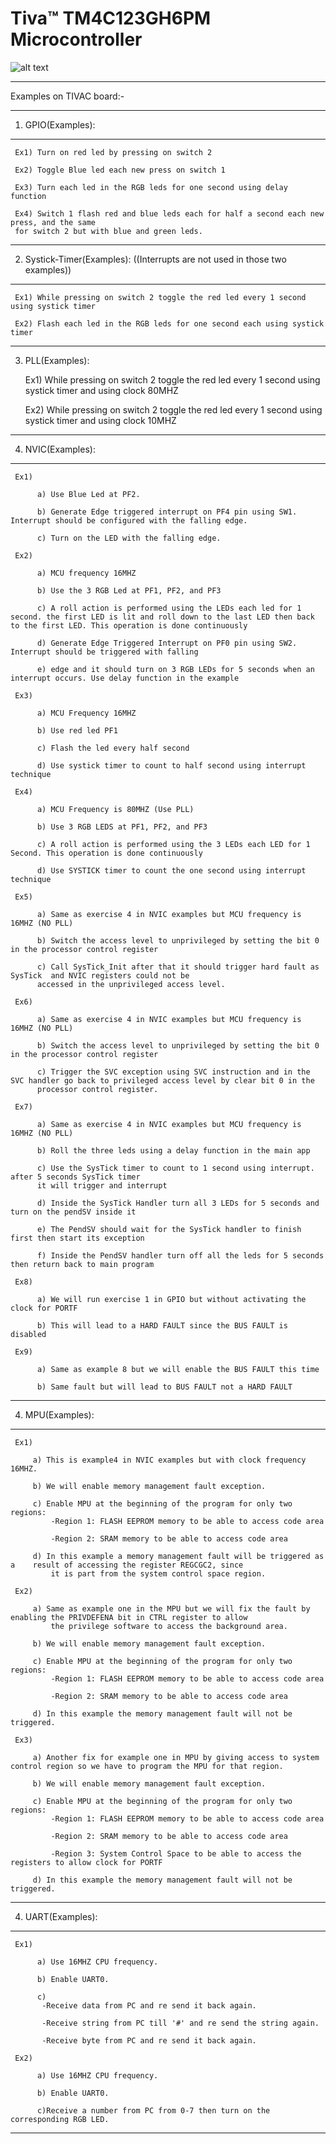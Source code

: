 # Tiva™ TM4C123GH6PM Microcontroller
![alt text](texas-launchpad-evolution-kit.jpg)
__________________________________________________________________________________
Examples on TIVAC board:-
__________________________________________________________________________________

1)  GPIO(Examples):
_____________________

     Ex1) Turn on red led by pressing on switch 2

     Ex2) Toggle Blue led each new press on switch 1

     Ex3) Turn each led in the RGB leds for one second using delay function

     Ex4) Switch 1 flash red and blue leds each for half a second each new press, and the same
     for switch 2 but with blue and green leds.

_________________________________________________________________________________________________________________
2)  Systick-Timer(Examples): ((Interrupts are not used in those two examples))
_____________________________________________________________________________

     Ex1) While pressing on switch 2 toggle the red led every 1 second using systick timer

     Ex2) Flash each led in the RGB leds for one second each using systick timer

_________________________________________________________________________________________________________________
3)  PLL(Examples):

     Ex1) While pressing on switch 2 toggle the red led every 1 second using systick timer and using clock 80MHZ

     Ex2) While pressing on switch 2 toggle the red led every 1 second using systick timer and using clock 10MHZ
     
_________________________________________________________________________________________________________________
4) NVIC(Examples):
_____________________

     Ex1) 

          a) Use Blue Led at PF2.

          b) Generate Edge triggered interrupt on PF4 pin using SW1. Interrupt should be configured with the falling edge.
 
          c) Turn on the LED with the falling edge.

     Ex2) 

          a) MCU frequency 16MHZ

          b) Use the 3 RGB Led at PF1, PF2, and PF3

          c) A roll action is performed using the LEDs each led for 1 second. the first LED is lit and roll down to the last LED then back to the first LED. This operation is done continuously

          d) Generate Edge Triggered Interrupt on PF0 pin using SW2. Interrupt should be triggered with falling

          e) edge and it should turn on 3 RGB LEDs for 5 seconds when an interrupt occurs. Use delay function in the example

     Ex3) 
     
          a) MCU Frequency 16MHZ

          b) Use red led PF1

          c) Flash the led every half second

          d) Use systick timer to count to half second using interrupt technique

     Ex4)

          a) MCU Frequency is 80MHZ (Use PLL)

          b) Use 3 RGB LEDS at PF1, PF2, and PF3

          c) A roll action is performed using the 3 LEDs each LED for 1 Second. This operation is done continuously
          
          d) Use SYSTICK timer to count the one second using interrupt technique

     Ex5)

          a) Same as exercise 4 in NVIC examples but MCU frequency is 16MHZ (NO PLL)

          b) Switch the access level to unprivileged by setting the bit 0 in the processor control register

          c) Call SysTick_Init after that it should trigger hard fault as SysTick  and NVIC registers could not be
          accessed in the unprivileged access level.  

     Ex6)

          a) Same as exercise 4 in NVIC examples but MCU frequency is 16MHZ (NO PLL)

          b) Switch the access level to unprivileged by setting the bit 0 in the processor control register

          c) Trigger the SVC exception using SVC instruction and in the SVC handler go back to privileged access level by clear bit 0 in the
          processor control register.

     Ex7)

          a) Same as exercise 4 in NVIC examples but MCU frequency is 16MHZ (NO PLL)

          b) Roll the three leds using a delay function in the main app

          c) Use the SysTick timer to count to 1 second using interrupt. after 5 seconds SysTick timer
          it will trigger and interrupt

          d) Inside the SysTick Handler turn all 3 LEDs for 5 seconds and turn on the pendSV inside it

          e) The PendSV should wait for the SysTick handler to finish first then start its exception

          f) Inside the PendSV handler turn off all the leds for 5 seconds then return back to main program   

     Ex8)

          a) We will run exercise 1 in GPIO but without activating the clock for PORTF
 
          b) This will lead to a HARD FAULT since the BUS FAULT is disabled

     Ex9)

          a) Same as example 8 but we will enable the BUS FAULT this time
 
          b) Same fault but will lead to BUS FAULT not a HARD FAULT
_________________________________________________________________________________________________________________
4) MPU(Examples):
_____________________

     Ex1) 

         a) This is example4 in NVIC examples but with clock frequency 16MHZ.

         b) We will enable memory management fault exception.

         c) Enable MPU at the beginning of the program for only two regions:
             -Region 1: FLASH EEPROM memory to be able to access code area

             -Region 2: SRAM memory to be able to access code area

         d) In this example a memory management fault will be triggered as a    result of accessing the register REGCGC2, since
             it is part from the system control space region.

     Ex2)

         a) Same as example one in the MPU but we will fix the fault by enabling the PRIVDEFENA bit in CTRL register to allow
             the privilege software to access the background area.

         b) We will enable memory management fault exception.

         c) Enable MPU at the beginning of the program for only two regions:
             -Region 1: FLASH EEPROM memory to be able to access code area

             -Region 2: SRAM memory to be able to access code area

         d) In this example the memory management fault will not be triggered.

     Ex3)

         a) Another fix for example one in MPU by giving access to system control region so we have to program the MPU for that region.

         b) We will enable memory management fault exception.

         c) Enable MPU at the beginning of the program for only two regions:
             -Region 1: FLASH EEPROM memory to be able to access code area

             -Region 2: SRAM memory to be able to access code area

             -Region 3: System Control Space to be able to access the registers to allow clock for PORTF

         d) In this example the memory management fault will not be triggered.

_________________________________________________________________________________________________________________
4) UART(Examples):
_____________________   

     Ex1)

          a) Use 16MHZ CPU frequency.

          b) Enable UART0.

          c)
           -Receive data from PC and re send it back again.

           -Receive string from PC till '#' and re send the string again.

           -Receive byte from PC and re send it back again. 

     Ex2)

          a) Use 16MHZ CPU frequency.

          b) Enable UART0.

          c)Receive a number from PC from 0-7 then turn on the corresponding RGB LED.                 
_________________________________________________________________________________________________________________